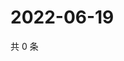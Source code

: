 # 2022-06-19

共 0 条

<!-- BEGIN WEIBO -->
<!-- 最后更新时间 Sun Jun 19 2022 07:14:03 GMT+0800 (China Standard Time) -->

<!-- END WEIBO -->

